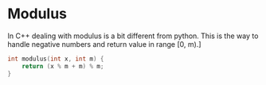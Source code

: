 # Modulus

In C++ dealing with modulus is a bit different from python.  This is the way to handle negative numbers and return value in range [0, m).]

```cpp
int modulus(int x, int m) {
    return (x % m + m) % m;
}
```